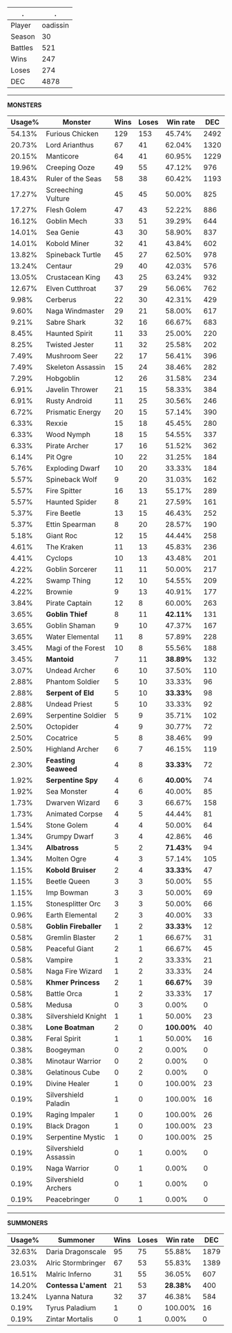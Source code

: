 .|.
|-|-
Player|oadissin
Season|30
Battles|521
Wins|247
Loses|274
DEC|4878

---
**MONSTERS**

Usage%|Monster|Wins|Loses|Win rate|DEC|
-|-|-|-|-|-|
54.13%|Furious Chicken|129|153|45.74%|2492|
20.73%|Lord Arianthus|67|41|62.04%|1320|
20.15%|Manticore|64|41|60.95%|1229|
19.96%|Creeping Ooze|49|55|47.12%|976|
18.43%|Ruler of the Seas|58|38|60.42%|1193|
17.27%|Screeching Vulture|45|45|50.00%|825|
17.27%|Flesh Golem|47|43|52.22%|886|
16.12%|Goblin Mech|33|51|39.29%|644|
14.01%|Sea Genie|43|30|58.90%|837|
14.01%|Kobold Miner|32|41|43.84%|602|
13.82%|Spineback Turtle|45|27|62.50%|978|
13.24%|Centaur|29|40|42.03%|576|
13.05%|Crustacean King|43|25|63.24%|932|
12.67%|Elven Cutthroat|37|29|56.06%|762|
9.98%|Cerberus|22|30|42.31%|429|
9.60%|Naga Windmaster|29|21|58.00%|617|
9.21%|Sabre Shark|32|16|66.67%|683|
8.45%|Haunted Spirit|11|33|25.00%|220|
8.25%|Twisted Jester|11|32|25.58%|202|
7.49%|Mushroom Seer|22|17|56.41%|396|
7.49%|Skeleton Assassin|15|24|38.46%|282|
7.29%|Hobgoblin|12|26|31.58%|234|
6.91%|Javelin Thrower|21|15|58.33%|384|
6.91%|Rusty Android|11|25|30.56%|246|
6.72%|Prismatic Energy|20|15|57.14%|390|
6.33%|Rexxie|15|18|45.45%|280|
6.33%|Wood Nymph|18|15|54.55%|337|
6.33%|Pirate Archer|17|16|51.52%|362|
6.14%|Pit Ogre|10|22|31.25%|184|
5.76%|Exploding Dwarf|10|20|33.33%|184|
5.57%|Spineback Wolf|9|20|31.03%|162|
5.57%|Fire Spitter|16|13|55.17%|289|
5.57%|Haunted Spider|8|21|27.59%|161|
5.37%|Fire Beetle|13|15|46.43%|252|
5.37%|Ettin Spearman|8|20|28.57%|190|
5.18%|Giant Roc|12|15|44.44%|258|
4.61%|The Kraken|11|13|45.83%|236|
4.41%|Cyclops|10|13|43.48%|201|
4.22%|Goblin Sorcerer|11|11|50.00%|217|
4.22%|Swamp Thing|12|10|54.55%|209|
4.22%|Brownie|9|13|40.91%|177|
3.84%|Pirate Captain|12|8|60.00%|263|
3.65%|**Goblin Thief**|8|11|**42.11%**|131|
3.65%|Goblin Shaman|9|10|47.37%|167|
3.65%|Water Elemental|11|8|57.89%|228|
3.45%|Magi of the Forest|10|8|55.56%|188|
3.45%|**Mantoid**|7|11|**38.89%**|132|
3.07%|Undead Archer|6|10|37.50%|110|
2.88%|Phantom Soldier|5|10|33.33%|96|
2.88%|**Serpent of Eld**|5|10|**33.33%**|98|
2.88%|Undead Priest|5|10|33.33%|92|
2.69%|Serpentine Soldier|5|9|35.71%|102|
2.50%|Octopider|4|9|30.77%|72|
2.50%|Cocatrice|5|8|38.46%|99|
2.50%|Highland Archer|6|7|46.15%|119|
2.30%|**Feasting Seaweed**|4|8|**33.33%**|72|
1.92%|**Serpentine Spy**|4|6|**40.00%**|74|
1.92%|Sea Monster|4|6|40.00%|85|
1.73%|Dwarven Wizard|6|3|66.67%|158|
1.73%|Animated Corpse|4|5|44.44%|81|
1.54%|Stone Golem|4|4|50.00%|64|
1.34%|Grumpy Dwarf|3|4|42.86%|46|
1.34%|**Albatross**|5|2|**71.43%**|94|
1.34%|Molten Ogre|4|3|57.14%|105|
1.15%|**Kobold Bruiser**|2|4|**33.33%**|47|
1.15%|Beetle Queen|3|3|50.00%|55|
1.15%|Imp Bowman|3|3|50.00%|69|
1.15%|Stonesplitter Orc|3|3|50.00%|66|
0.96%|Earth Elemental|2|3|40.00%|33|
0.58%|**Goblin Fireballer**|1|2|**33.33%**|12|
0.58%|Gremlin Blaster|2|1|66.67%|31|
0.58%|Peaceful Giant|2|1|66.67%|45|
0.58%|Vampire|1|2|33.33%|21|
0.58%|Naga Fire Wizard|1|2|33.33%|24|
0.58%|**Khmer Princess**|2|1|**66.67%**|39|
0.58%|Battle Orca|1|2|33.33%|17|
0.58%|Medusa|0|3|0.00%|0|
0.38%|Silvershield Knight|1|1|50.00%|23|
0.38%|**Lone Boatman**|2|0|**100.00%**|40|
0.38%|Feral Spirit|1|1|50.00%|16|
0.38%|Boogeyman|0|2|0.00%|0|
0.38%|Minotaur Warrior|0|2|0.00%|0|
0.38%|Gelatinous Cube|0|2|0.00%|0|
0.19%|Divine Healer|1|0|100.00%|23|
0.19%|Silvershield Paladin|1|0|100.00%|16|
0.19%|Raging Impaler|1|0|100.00%|26|
0.19%|Black Dragon|1|0|100.00%|23|
0.19%|Serpentine Mystic|1|0|100.00%|25|
0.19%|Silvershield Assassin|0|1|0.00%|0|
0.19%|Naga Warrior|0|1|0.00%|0|
0.19%|Silvershield Archers|0|1|0.00%|0|
0.19%|Peacebringer|0|1|0.00%|0|

---
**SUMMONERS**

Usage%|Summoner|Wins|Loses|Win rate|DEC|
-|-|-|-|-|-|
32.63%|Daria Dragonscale|95|75|55.88%|1879|
23.03%|Alric Stormbringer|67|53|55.83%|1389|
16.51%|Malric Inferno|31|55|36.05%|607|
14.20%|**Contessa L'ament**|21|53|**28.38%**|400|
13.24%|Lyanna Natura|32|37|46.38%|584|
0.19%|Tyrus Paladium|1|0|100.00%|16|
0.19%|Zintar Mortalis|0|1|0.00%|0|
